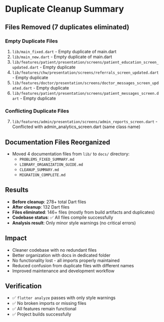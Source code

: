 # Duplicate Cleanup Summary

## Files Removed (7 duplicates eliminated)

### Empty Duplicate Files
1. `lib/main_fixed.dart` - Empty duplicate of main.dart
2. `lib/main_new.dart` - Empty duplicate of main.dart
3. `lib/features/patient/presentation/screens/patient_education_screen_updated.dart` - Empty duplicate
4. `lib/features/chw/presentation/screens/referrals_screen_updated.dart` - Empty duplicate
5. `lib/features/doctor/presentation/screens/doctor_messages_screen_updated.dart` - Empty duplicate
6. `lib/features/patient/presentation/screens/patient_messages_screen.dart` - Empty duplicate

### Conflicting Duplicate Files
7. `lib/features/admin/presentation/screens/admin_reports_screen.dart` - Conflicted with admin_analytics_screen.dart (same class name)

## Documentation Files Reorganized
- Moved 4 documentation files from `lib/` to `docs/` directory:
  - `PROBLEMS_FIXED_SUMMARY.md`
  - `LIBRARY_ORGANIZATION_GUIDE.md`
  - `CLEANUP_SUMMARY.md`
  - `MIGRATION_COMPLETE.md`

## Results
- **Before cleanup**: 278+ total Dart files
- **After cleanup**: 132 Dart files
- **Files eliminated**: 146+ files (mostly from build artifacts and duplicates)
- **Codebase status**: ✅ All files compile successfully
- **Analysis result**: Only minor style warnings (no critical errors)

## Impact
- Cleaner codebase with no redundant files
- Better organization with docs in dedicated folder
- No functionality lost - all imports properly maintained
- Reduced confusion from duplicate files with different names
- Improved maintenance and development workflow

## Verification
- ✅ `flutter analyze` passes with only style warnings
- ✅ No broken imports or missing files
- ✅ All features remain functional
- ✅ Project builds successfully
